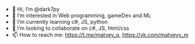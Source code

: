 - 👋 Hi, I’m @dark7py
- 👀 I’m interested in Web programming, gameDev and ML
- 🌱 I’m currently learning c#, JS, python
- 💞️ I’m looking to collaborate on c#, JS, html/css
- 📫 How to reach me:  https://t.me/matvey_q,  https://vk.com/matveyy_m

<!---
dark7py/dark7py is a ✨ special ✨ repository because its `README.md` (this file) appears on your GitHub profile.
You can click the Preview link to take a look at your changes.
--->
